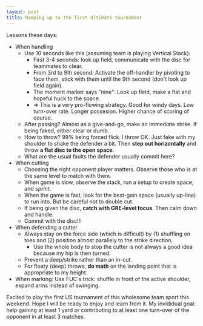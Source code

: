 ```yaml
---
layout: post
title: Ramping up to the first Ultimate tournament
---
```


Lessons these days:
- When handling
    - Use 10 seconds like this (assuming team is playing Vertical Stack): 
        - First 3-4 seconds: look up field, communicate with the disc for teammates to clear.
        - From 3rd to 9th second: Activate the off-handler by pivoting to face them, stick with them until the 9th second (don't look up field again).
        - The moment marker says "nine": Look up field, make a flat and hopeful huck to the space.
        - => This is a very pro-flowing strategy. Good for windy days. Low turn-over rate. Longer possesion. Higher chance of scoring of course.
    - After passing? Almost as a give-and-go, make an immediate strike. If being faked, either clear or dumb.
    - How to throw? 99% being forced flick. I throw OK. Just fake with my shoulder to shake the defender a bit. Then **step out horizontally** and throw **a flat disc to the open space**.
    - What are the usual faults the defender usually commit here?
- When cutting
    - Choosing the right opponent player matters. Observe those who is at the same level to match with them.
    - When game is slow, observe the stack, run a setup to create space, and *sprint*. 
    - When the game is fast, look for the best-gain space (usually up-line) to run into. But be careful not to double cut.
    - If being given the disc, **catch with GRE-level focus**. Then calm down and handle.
    - Commit with the disc!!!
- When defending a cutter
    - Always stay on the force side (which is difficult) by (1) shuffling on toes and (2) position almost parallely to the strike direction.
        - Use the whole body to stop the cutter is not always a good idea because my hip is then turned.
    - Prevent a deep/strike rather than an in-cut.
    - For floaty (deep) throws, **do math** on the landing point that is appropriate to my height.
- When marking: Use FUC's trick: shuffle in front of the active shoulder, expand arms instead of swinging.


Excited to play the first US tournament of this wholesome team sport this weekend. Hope I will be ready to enjoy and learn from it. My invididual goal: help gaining at least 1 yard or contributing to at least one turn-over of the opponent in at least 3 matches.